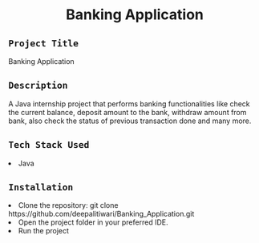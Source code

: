 <h1 align="center">
  <a href="# Banking_Application"></a>
  Banking Application
</h1>

## `Project Title`
Banking Application

## `Description`
A Java internship project that performs banking functionalities like check the current balance, deposit amount to the bank, withdraw amount from bank, also check the status of previous transaction done and many more.

## `Tech Stack Used`
<li>Java</li>

## `Installation`
<li>Clone the repository: git clone https://github.com/deepalitiwari/Banking_Application.git </li>
<li>Open the project folder in your preferred IDE.</li>
<li>Run the project</li>
